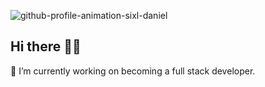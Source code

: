 ![github-profile-animation-sixl-daniel](https://user-images.githubusercontent.com/37161524/117346924-b1767000-aea8-11eb-863d-935f9d05e826.gif)

## Hi there 👋🏽

💬 I’m currently working on becoming a full stack developer.
